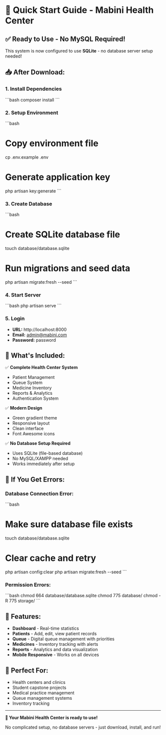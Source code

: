 # 🚀 Quick Start Guide - Mabini Health Center

## ✅ Ready to Use - No MySQL Required!

This system is now configured to use **SQLite** - no database server setup needed!

## 📥 After Download:

### 1. **Install Dependencies**
\`\`\`bash
composer install
\`\`\`

### 2. **Setup Environment**
\`\`\`bash
# Copy environment file
cp .env.example .env

# Generate application key
php artisan key:generate
\`\`\`

### 3. **Create Database**
\`\`\`bash
# Create SQLite database file
touch database/database.sqlite

# Run migrations and seed data
php artisan migrate:fresh --seed
\`\`\`

### 4. **Start Server**
\`\`\`bash
php artisan serve
\`\`\`

### 5. **Login**
- **URL:** http://localhost:8000
- **Email:** admin@mabini.com
- **Password:** password

## 🎯 What's Included:

✅ **Complete Health Center System**
- Patient Management
- Queue System  
- Medicine Inventory
- Reports & Analytics
- Authentication System

✅ **Modern Design**
- Green gradient theme
- Responsive layout
- Clean interface
- Font Awesome icons

✅ **No Database Setup Required**
- Uses SQLite (file-based database)
- No MySQL/XAMPP needed
- Works immediately after setup

## 🔧 If You Get Errors:

### Database Connection Error:
\`\`\`bash
# Make sure database file exists
touch database/database.sqlite

# Clear cache and retry
php artisan config:clear
php artisan migrate:fresh --seed
\`\`\`

### Permission Errors:
\`\`\`bash
chmod 664 database/database.sqlite
chmod 775 database/
chmod -R 775 storage/
\`\`\`

## 🌟 Features:

- **Dashboard** - Real-time statistics
- **Patients** - Add, edit, view patient records
- **Queue** - Digital queue management with priorities
- **Medicines** - Inventory tracking with alerts
- **Reports** - Analytics and data visualization
- **Mobile Responsive** - Works on all devices

## 📱 Perfect For:

- Health centers and clinics
- Student capstone projects
- Medical practice management
- Queue management systems
- Inventory tracking

---

**🎉 Your Mabini Health Center is ready to use!**

No complicated setup, no database servers - just download, install, and run!
